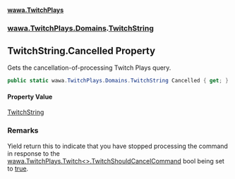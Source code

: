 #### [wawa.TwitchPlays](index.md 'index')
### [wawa.TwitchPlays.Domains](wawa.TwitchPlays.Domains.md 'wawa.TwitchPlays.Domains').[TwitchString](TwitchString.md 'wawa.TwitchPlays.Domains.TwitchString')

## TwitchString.Cancelled Property

Gets the cancellation-of-processing Twitch Plays query.

```csharp
public static wawa.TwitchPlays.Domains.TwitchString Cancelled { get; }
```

#### Property Value
[TwitchString](TwitchString.md 'wawa.TwitchPlays.Domains.TwitchString')

### Remarks
  
Yield return this to indicate that you have stopped processing the command in response to the  
[wawa.TwitchPlays.Twitch&lt;&gt;.TwitchShouldCancelCommand](https://docs.microsoft.com/en-us/dotnet/api/wawa.TwitchPlays.Twitch-1.TwitchShouldCancelCommand 'wawa.TwitchPlays.Twitch`1.TwitchShouldCancelCommand') bool being set to [true](https://docs.microsoft.com/en-us/dotnet/csharp/language-reference/builtin-types/bool 'https://docs.microsoft.com/en-us/dotnet/csharp/language-reference/builtin-types/bool').
